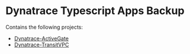 # Dynatrace Typescript Apps Backup

Contains the following projects:
- [Dynatrace-ActiveGate](https://github.com/simonallan/dynatrace-ts-projects/tree/main/dynatrace-activegate)
- [Dynatrace-TransitVPC](https://github.com/simonallan/dynatrace-ts-projects/tree/main/dynatrace-transitvpc)
